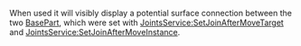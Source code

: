 When used it will visibly display a potential surface connection between the two [BasePart](https://developer.roblox.com/en-us/api-reference/class/BasePart), which were set with [JointsService:SetJoinAfterMoveTarget](https://developer.roblox.com/en-us/api-reference/function/JointsService/SetJoinAfterMoveTarget) and [JointsService:SetJoinAfterMoveInstance](https://developer.roblox.com/en-us/api-reference/function/JointsService/SetJoinAfterMoveInstance).